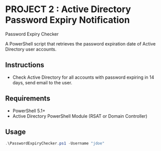 # PROJECT 2 : Active Directory Password Expiry Notification

Password Expiry Checker

A PowerShell script that retrieves the password expiration date of Active Directory user accounts.

## Instructions
- Check Active Directory for all accounts with password expiring in 14 days, send email to the user.

## Requirements
- PowerShell 5.1+
- Active Directory PowerShell Module (RSAT or Domain Controller)

## Usage

```powershell
.\PasswordExpiryChecker.ps1 -Username "jdoe"
